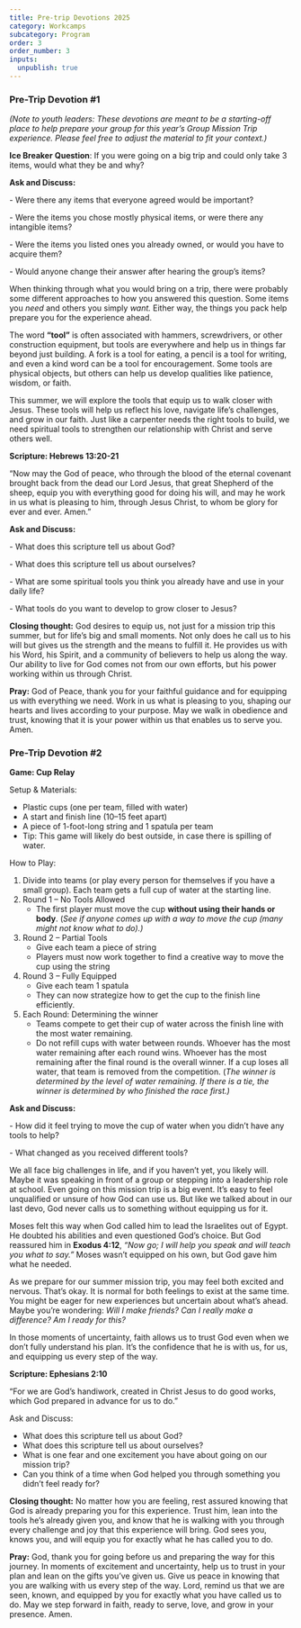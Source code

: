 ```yaml
---
title: Pre-trip Devotions 2025
category: Workcamps
subcategory: Program
order: 3
order_number: 3
inputs:
  unpublish: true
---
```

### Pre-Trip Devotion \#1

*(Note to youth leaders: These devotions are meant to be a starting-off place to help prepare your group for this year’s Group Mission Trip experience. Please feel free to adjust the material to fit your context.)*

**Ice Breaker** **Question**: If you were going on a big trip and could only take 3 items, would what they be and why?

**Ask and Discuss:**

\- Were there any items that everyone agreed would be important?

\- Were the items you chose mostly physical items, or were there any intangible items?

\- Were the items you listed ones you already owned, or would you have to acquire them?

\- Would anyone change their answer after hearing the group’s items?

When thinking through what you would bring on a trip, there were probably some different approaches to how you answered this question. Some items you *need* and others you simply *want.* Either way, the things you pack help prepare you for the experience ahead.

The word **“tool”** is often associated with hammers, screwdrivers, or other construction equipment, but tools are everywhere and help us in things far beyond just building. A fork is a tool for eating, a pencil is a tool for writing, and even a kind word can be a tool for encouragement. Some tools are physical objects, but others can help us develop qualities like patience, wisdom, or faith.

This summer, we will explore the tools that equip us to walk closer with Jesus. These tools will help us reflect his love, navigate life’s challenges, and grow in our faith. Just like a carpenter needs the right tools to build, we need spiritual tools to strengthen our relationship with Christ and serve others well.

**Scripture: Hebrews 13:20-21**

“Now may the God of peace, who through the blood of the eternal covenant brought back from the dead our Lord Jesus, that great Shepherd of the sheep, equip you with everything good for doing his will, and may he work in us what is pleasing to him, through Jesus Christ, to whom be glory for ever and ever. Amen.”

**Ask and Discuss:**

\- What does this scripture tell us about God?

\- What does this scripture tell us about ourselves?

\- What are some spiritual tools you think you already have and use in your daily life?

\- What tools do you want to develop to grow closer to Jesus?

**Closing thought:** God desires to equip us, not just for a mission trip this summer, but for life’s big and small moments. Not only does he call us to his will but gives us the strength and the means to fulfill it. He provides us with his Word, his Spirit, and a community of believers to help us along the way. Our ability to live for God comes not from our own efforts, but his power working within us through Christ.

**Pray:** God of Peace, thank you for your faithful guidance and for equipping us with everything we need. Work in us what is pleasing to you, shaping our hearts and lives according to your purpose. May we walk in obedience and trust, knowing that it is your power within us that enables us to serve you. Amen.

### Pre-Trip Devotion \#2

**Game: Cup Relay**

Setup & Materials:

* Plastic cups (one per team, filled with water)
* A start and finish line (10–15 feet apart)
* A piece of 1-foot-long string and 1 spatula per team
* Tip: This game will likely do best outside, in case there is spilling of water.

How to Play:

1. Divide into teams (or play every person for themselves if you have a small group). Each team gets a full cup of water at the starting line.
2. Round 1 – No Tools Allowed
   * The first player must move the cup **without using their hands or body**. (*See if anyone comes up with a way to move the cup (many might not know what to do).)*
3. Round 2 – Partial Tools
   * Give each team a piece of string
   * Players must now work together to find a creative way to move the cup using the string
4. Round 3 – Fully Equipped
   * Give each team 1 spatula
   * They can now strategize how to get the cup to the finish line efficiently.
5. Each Round: Determining the winner
   * Teams compete to get their cup of water across the finish line with the most water remaining.
   * Do not refill cups with water between rounds. Whoever has the most water remaining after each round wins. Whoever has the most remaining after the final round is the overall winner. If a cup loses all water, that team is removed from the competition. (*The winner is determined by the level of water remaining. If there is a tie, the winner is determined by who finished the race first.)*

**Ask and Discuss:**

\- How did it feel trying to move the cup of water when you didn’t have any tools to help?

\- What changed as you received different tools?

We all face big challenges in life, and if you haven’t yet, you likely will. Maybe it was speaking in front of a group or stepping into a leadership role at school. Even going on this mission trip is a big event. It’s easy to feel unqualified or unsure of how God can use us. But like we talked about in our last devo, God never calls us to something without equipping us for it.

Moses felt this way when God called him to lead the Israelites out of Egypt. He doubted his abilities and even questioned God’s choice. But God reassured him in **Exodus 4:12**, *“Now go; I will help you speak and will teach you what to say.”* Moses wasn’t equipped on his own, but God gave him what he needed.

As we prepare for our summer mission trip, you may feel both excited and nervous. That’s okay. It is normal for both feelings to exist at the same time. You might be eager for new experiences but uncertain about what’s ahead. Maybe you’re wondering: *Will I make friends? Can I really make a difference? Am I ready for this?*

In those moments of uncertainty, faith allows us to trust God even when we don’t fully understand his plan. It’s the confidence that he is with us, for us, and equipping us every step of the way.

**Scripture: Ephesians 2:10**

“For we are God’s handiwork, created in Christ Jesus to do good works, which God prepared in advance for us to do.”

Ask and Discuss:

* What does this scripture tell us about God?
* What does this scripture tell us about ourselves?
* What is one fear and one excitement you have about going on our mission trip?
* Can you think of a time when God helped you through something you didn’t feel ready for?

**Closing thought:** No matter how you are feeling, rest assured knowing that God is already preparing you for this experience. Trust him, lean into the tools he’s already given you, and know that he is walking with you through every challenge and joy that this experience will bring. God sees you, knows you, and will equip you for exactly what he has called you to do.

**Pray:** God, thank you for going before us and preparing the way for this journey. In moments of excitement and uncertainty, help us to trust in your plan and lean on the gifts you’ve given us. Give us peace in knowing that you are walking with us every step of the way. Lord, remind us that we are seen, known, and equipped by you for exactly what you have called us to do. May we step forward in faith, ready to serve, love, and grow in your presence. Amen.

&nbsp;